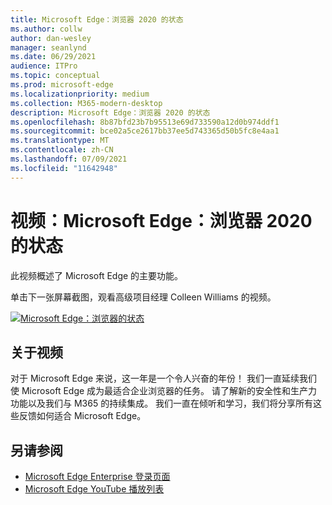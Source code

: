 ```yaml
---
title: Microsoft Edge：浏览器 2020 的状态
ms.author: collw
author: dan-wesley
manager: seanlynd
ms.date: 06/29/2021
audience: ITPro
ms.topic: conceptual
ms.prod: microsoft-edge
ms.localizationpriority: medium
ms.collection: M365-modern-desktop
description: Microsoft Edge：浏览器 2020 的状态
ms.openlocfilehash: 8b87bfd23b7b95513e69d733590a12d0b974ddf1
ms.sourcegitcommit: bce02a5ce2617bb37ee5d743365d50b5fc8e4aa1
ms.translationtype: MT
ms.contentlocale: zh-CN
ms.lasthandoff: 07/09/2021
ms.locfileid: "11642948"
---
```

# <a name="video-microsoft-edge-state-of-the-browser-2020"></a>视频：Microsoft Edge：浏览器 2020 的状态

此视频概述了 Microsoft Edge 的主要功能。

单击下一张屏幕截图，观看高级项目经理 Colleen Williams 的视频。

[![Microsoft Edge：浏览器的状态](media/microsoft-edge-video-state-of-browser/0.png)](http://www.youtube.com/watch?v=ajdoE4wmzV0 "Microsoft Edge - State of the browser 2020")

## <a name="about-the-video"></a>关于视频

对于 Microsoft Edge 来说，这一年是一个令人兴奋的年份！ 我们一直延续我们使 Microsoft Edge 成为最适合企业浏览器的任务。 请了解新的安全性和生产力功能以及我们与 M365 的持续集成。 我们一直在倾听和学习，我们将分享所有这些反馈如何适合 Microsoft Edge。

## <a name="see-also"></a>另请参阅

- [Microsoft Edge Enterprise 登录页面](https://aka.ms/EdgeEnterprise)
- [Microsoft Edge YouTube 播放列表](https://www.youtube.com/playlist?list=PLXtHYVsvn_b-uXh1tMeYpT-0iD8tD3tFy)